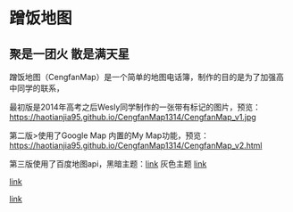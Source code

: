 # 蹭饭地图

## 聚是一团火 散是满天星
蹭饭地图（CengfanMap）是一个简单的地图电话簿，制作的目的是为了加强高中同学的联系，

最初版是2014年高考之后Wesly同学制作的一张带有标记的图片，预览：<https://haotianjia95.github.io/CengfanMap1314/CengfanMap_v1.jpg> 

第二版>使用了Google Map 内置的My Map功能，预览：<https://haotianjia95.github.io/CengfanMap1314/CengfanMap_v2.html>

第三版使用了百度地图api，黑暗主题：<a href="https://haotianjia95.github.io/CengfanMap1314/CengfanMap_v3_darkmode.html">link</a> 
灰色主题 <a href="https://haotianjia95.github.io/CengfanMap1314/CengfanMap_v3_grayscale.html">link</a> 

<a href="https://haotianjia95.github.io/CengfanMap1314/CengfanMap_v4_openstreetmap.html">link</a> 

<a href="https://haotianjia95.github.io/CengfanMap1314/CengfanMap_v4_amap.html">link</a> 

